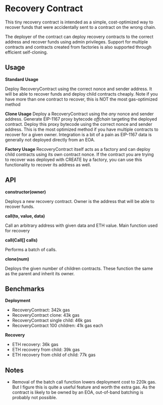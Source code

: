 # Recovery Contract

This tiny recovery contract is intended as a simple, cost-optimized way to recover funds that were accidentally sent to a contract on the wrong chain.

The deployer of the contract can deploy recovery contracts to the correct address and recover funds using admin privileges. Support for multiple contracts and contracts created from factories is also supported through efficient self-cloning.

## Usage

**Standard Usage**

Deploy RecoveryContract using the correct nonce and sender address. It will be able to recover funds and deploy child contracts cheaply.
Note if you have more than one contract to recover, this is NOT the most gas-optimized method

**Clone Usage**
Deploy a RecoveryContract using the _any_ nonce and sender address. Generate EIP-1167 proxy bytecode _offchain_ targeting the deployed contract. Deploy this proxy bytecode using the correct nonce and sender address.
This is the most optimized method if you have multiple contracts to recover for a given owner. Integration is a bit of a pain as EIP-1167 data is generally not deployed directly from an EOA.

**Factory Usage**
RecoveryContract itself acts as a factory and can deploy child contracts using its own contract nonce. If the contract you are trying to recover was deployed with CREATE by a factory, you can use this functionality to recover its address as well.

## API

**constructor(owner)**

Deploys a new recovery contract. Owner is the address that will be able to recover funds.

**call(to, value, data)**

Call an arbitrary address with given data and ETH value. Main function used for recovery

**call(Call[] calls)**

Performs a batch of calls.

**clone(num)**

Deploys the given number of children contracts. These function the same as the parent and inherit its owner.

## Benchmarks

**Deployment**
- RecoveryContract: 342k gas
- RecoveryContract clone: 43k gas
- RecoveryContract single child: 46k gas
- RecoveryContract 100 children: 41k gas each

**Recovery**
- ETH recovery: 36k gas
- ETH recovery from child: 39k gas
- ETH recovery from child of child: 77k gas

## Notes
- Removal of the batch call function lowers deployment cost to 220k gas. But I figure this is quite a useful feature and worth the extra gas. As the contract is likely to be owned by an EOA, out-of-band batching is probably not possible.
